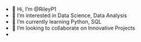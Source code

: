 - 👋 Hi, I’m @RileyP1
- 👀 I’m interested in Data Science, Data Analysis 
- 🌱 I’m currently learning Python, SQL
- 💞️ I’m looking to collaborate on Innovative Projects 
- 

<!---
RileyP1/RileyP1 is a ✨ special ✨ repository because its `README.md` (this file) appears on your GitHub profile.
You can click the Preview link to take a look at your changes.
--->
